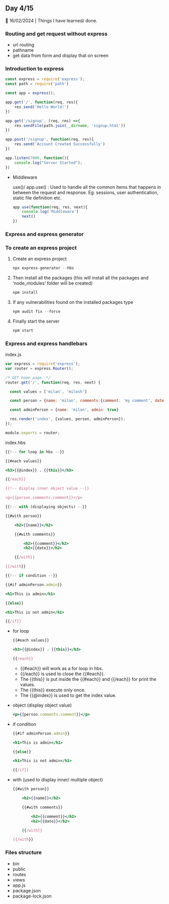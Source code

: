 ## Day 4/15

📅 16/02/2024 | Things I have learned/ done.

### Routing and get request without express

- url routing
- pathname
- get data from form and display that on screen

### Introduction to express

```jsx
const express = require('express');
const path = require('path')

const app = express();

app.get('/', function(req, res){
    res.send('Hello World!')
})

app.get('/signup', (req, res) =>{
    res.sendFile(path.join(__dirname, 'signup.html'))
})

app.post('/signup', function(req, res){
    res.send('Account Created Successfully')
})

app.listen(7000, function(){
    console.log("Server Started");
})
```

- Middleware
    
    use()/ app.use() : Used to handle all the common items that happens in between the request and response. Eg: sessions, user authentication, static file definition etc.
    
    ```jsx
    app.use(function(req, res, next){
        console.log('Middleware')
        next()
    })
    ```
    

### Express and express generator

### To create an express project

1. Create an express project
    
    ```jsx
    npx express-generator --hbs
    ```
    
2. Then install all the packages (this will install all the packages and ‘node_modules’ folder will be created)
    
    ```jsx
    npm install
    ```
    
3. If any vulnerabilities found on the installed packages type
    
    ```jsx
    npm audit fix --force
    ```
    
4. Finally start the server
    
    ```jsx
    npm start
    ```
    

### Express and express handlebars

index.js

```jsx
var express = require('express');
var router = express.Router();

/* GET home page. */
router.get('/', function(req, res, next) {

  const values = ['milan', 'milosh']

  const person = {name: 'milan', comments:{comment: 'my comment', date: '17/02/2024'}}

  const adminPerson = {name: 'milan', admin: true}

  res.render('index', {values, person, adminPerson});
});

module.exports = router;
```

index.hbs

```jsx
{{!-- for loop in hbs --}}

{{#each values}}

<h3>{{@index}} . {{this}}</h3>

{{/each}}

{{!-- display inner object value --}}

<p>{{person.comments.comment}}</p>

{{!-- with (displaying objects) --}}

{{#with person}}

    <h2>{{name}}</h2>

    {{#with comments}}

        <h2>{{comment}}</h2>
        <h2>{{date}}</h2>

    {{/with}}

{{/with}}

{{!-- if condition --}}

{{#if adminPerson.admin}}

<h1>This is admin</h1>

{{else}}

<h1>This is not admin</h1>

{{/if}}
```

- for loop
    
    ```jsx
    {{#each values}}
    
    <h3>{{@index}} . {{this}}</h3>
    
    {{/each}}
    ```
    
    - {{#each}} will work as a for loop in hbs.
    - {{/each}} is used to close the {{#each}}.
    - The {{this}} is put inside the {{#each}} and {{/each}} for print the values.
    - The {{this}} execute only once.
    - The {{@index}} is used to get the index value.
- object (display object value)
    
    ```jsx
    <p>{{person.comments.comment}}</p>
    ```
    
- if condition
    
    ```jsx
    {{#if adminPerson.admin}}
    
    <h1>This is admin</h1>
    
    {{else}}
    
    <h1>This is not admin</h1>
    
    {{/if}}
    ```
    
- with (used to display inner/ multiple object)
    
    ```jsx
    {{#with person}}
    
        <h2>{{name}}</h2>
    
        {{#with comments}}
    
            <h2>{{comment}}</h2>
            <h2>{{date}}</h2>
    
        {{/with}}
    
    {{/with}}
    ```
    

### Files structure

- bin
- public
- routes
- views
- app.js
- package.json
- package-lock.json